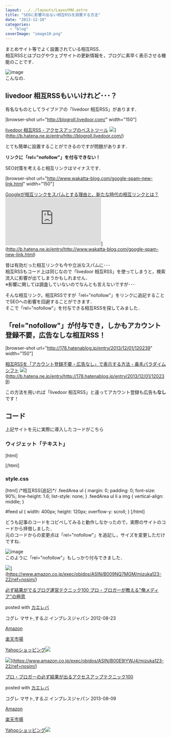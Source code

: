 ```yaml
---
layout: ../../layouts/LayoutMd.astro
title: "SEOに影響の出ない相互RSSを設置する方法"
date: "2013-12-10"
categories: 
  - "blog"
coverImage: "image10.png"
---
```


まとめサイト等でよく設置されている相互RSS．  
相互RSSとはブログやウェブサイトの更新情報を，ブログに素早く表示させる機能のことです．

![image](/archive/images/image10.png "image")  
こんなの．

## livedoor 相互RSSもいいけれど･･･？

有名なものとしてライブドアの「livedoor 相互RSS」があります．

\[browser-shot url="http://blogroll.livedoor.com/" width="150"\]

[livedoor 相互RSS - アクセスアップのベストツール](http://blogroll.livedoor.com/) ![](http://b.hatena.ne.jp/entry/image/http://blogroll.livedoor.com/)](http://b.hatena.ne.jp/entry/http://blogroll.livedoor.com/)

とても簡単に設置することができるのですが問題があります．

**リンクに「rel="nofollow"」を付与できない！**

SEO対策を考えると相互リンクはマイナスです．

\[browser-shot url="http://www.wakatta-blog.com/google-spam-new-link.html" width="150"\]

[Googleが相互リンクをスパムとする理由と、新たな時代の相互リンクとは？](http://www.wakatta-blog.com/google-spam-new-link.html) ![](http://b.hatena.ne.jp/entry/image/http://www.wakatta-blog.com/google-spam-new-link.html)](http://b.hatena.ne.jp/entry/http://www.wakatta-blog.com/google-spam-new-link.html)

昔は有効だった相互リンクも今や立派なスパムに･･･  
相互RSSもコード上は同じなので「livedoor 相互RSS」を使ってしまうと，検索流入に影響が出てしまうかもしれません．  
※影響に関しては調査していないのでなんとも言えないですが･･･

そんな相互リンク，相互RSSですが「rel="nofollow"」をリンクに追記することでSEOへの影響を回避することができます．  
そこで「rel="nofollow"」を付与できる相互RSSを探してみました．

## 「rel="nofollow"」が付与でき，しかもアカウント登録不要，広告なしな相互RSS！

\[browser-shot url="http://178.hatenablog.jp/entry/2013/12/01/120239" width="150"\]

[相互RSSを「アカウント登録不要・広告なし」で表示する方法 - 鼻毛パラダイムシフト](http://178.hatenablog.jp/entry/2013/12/01/120239) ![](http://b.hatena.ne.jp/entry/image/http://178.hatenablog.jp/entry/2013/12/01/120239)](http://b.hatena.ne.jp/entry/http://178.hatenablog.jp/entry/2013/12/01/120239)

この方法を用いれば「livedoor 相互RSS」と違ってアカウント登録も広告も**なし**です！

## コード

上記サイトを元に実際に導入したコードがこちら

### ウィジェット「テキスト」

\[html\]<script src="https://www.google.com/jsapi"></script> <script type="text/javascript"> google.load("feeds", "1"); var getRssFeeds = function (\_id, \_urls, \_maxLength) { if(!\_id || !\_urls || (!(\_urls instanceof Array))) return; var entryNum = 3;//各RSSの読み込みエントリー数 var maxLength = (\_maxLength)? \_maxLength : 0 ; var entriesArray = new Array(); var complete = 0; var init = function () { for(var i=0 ; i < \_urls.length ; i++){ var feed = new google.feeds.Feed(\_urls\[i\]); feed.setNumEntries(entryNum); feed.load(function(result) { if (!result.error) { for (var i = 0; i < result.feed.entries.length; i++) { var entry = result.feed.entries\[i\]; entriesArray.push(entry); var pdate = new Date(entry.publishedDate); var arr = entriesArray\[(entriesArray.length-1)\]; arr.sortDate = pdate.getTime(); arr.siteTitle = result.feed.title; arr.siteUrl = result.feed.link; } } complete++; if(\_urls.length == complete) echo(); }); } }; var echo = function () { entriesArray.sort (function (b1, b2) { return b1.sortDate < b2.sortDate ? 1 : -1; } );//降順ソート var feedLength = (\_maxLength)? \_maxLength : entriesArray.length; var container = document.getElementById(\_id); var html='<ul>'; for (var i = 0; i < feedLength; i++) { var entry = entriesArray\[i\]; html += '<li>'; html += '<img src="http://favicon.st-hatena.com/?url=' +entry.siteUrl + '" />'; html += ' <a href="' + entry.link + '" title="' + entry.title + '" target="\_blank" rel="nofollow">' + entry.title + ' <img src="http://b.hatena.ne.jp/entry/image/' + entry.link + '"></a>'; } html += '</ul>'; container.innerHTML += html; }; google.setOnLoadCallback(init); }; getRssFeeds("feed", \[ "ここに表示させたサイトのURL(RSS)を貼ります", "こんな感じ↓", "//mizuka123.net/feed/" \]);<br /><br />//\]\]> </script> <div class="feedArea"> <div id="feed"></div> </div> \[/html\]

### style.css

\[html\] /\*相互RSS(追記)\*/ .feedArea ul { margin: 0; padding: 0; font-size: 90%; line-height: 1.6; list-style: none; } .feedArea ul li a img { vertical-align: middle; }

#feed ul { width: 400px; height: 120px; overflow-y: scroll; } \[/html\]

どうも記事のコードをコピペしてみると動作しなかったので，実際のサイトのコードから拝借しました．  
元のコードからの変更点は「rel="nofollow"」を追記し，サイズを変更しただけですね．

![image](/archive/images/image11.png "image")  
このように「rel="nofollow"」もしっかり付与できました．

![](/archive/images/51R5X8BZm-L._SL160_.jpg)](https://www.amazon.co.jp/exec/obidos/ASIN/B009NQ7MGM/mizuka123-22/ref=nosim/)

[必ず結果がでるブログ運営テクニック100 プロ・ブロガーが教える"俺メディア"の極意](https://www.amazon.co.jp/exec/obidos/ASIN/B009NQ7MGM/mizuka123-22/ref=nosim/)

posted with [カエレバ](http://kaereba.com)

コグレ マサト,するぷ インプレスジャパン 2012-08-23

[Amazon](http://www.amazon.co.jp/gp/search?keywords=%8B%C9%88%D3%20%83u%83%8D%83O%89%5E%89c%83e%83N%83j%83b%83N100&__mk_ja_JP=%83J%83%5E%83J%83i&tag=mizuka123-22 "アマゾン")

[楽天市場](http://hb.afl.rakuten.co.jp/hgc/032b53ee.4b34c5ee.0f4a541e.f440145e/?pc=http%3A%2F%2Fsearch.rakuten.co.jp%2Fsearch%2Fmall%2F%25E6%25A5%25B5%25E6%2584%258F%2520%25E3%2583%2596%25E3%2583%25AD%25E3%2582%25B0%25E9%2581%258B%25E5%2596%25B6%25E3%2583%2586%25E3%2582%25AF%25E3%2583%258B%25E3%2583%2583%25E3%2582%25AF100%2F-%2Ff.1-p.1-s.1-sf.0-st.A-v.2%3Fx%3D0%26scid%3Daf_ich_link_urltxt%26m%3Dhttp%3A%2F%2Fm.rakuten.co.jp%2F "楽天市場")

[Yahooショッピング![](//ad.jp.ap.valuecommerce.com/servlet/gifbanner?sid=3066752&pid=881990642)](//ck.jp.ap.valuecommerce.com/servlet/referral?sid=3066752&pid=881990642&vc_url=http%3A%2F%2Fshopping.search.yahoo.co.jp%2Fsearch%3FuIv%3Don%26ei%3DUTF-8%26tab_ex%3Dcommerce%26slider%3D0%26va%3D%25E6%25A5%25B5%25E6%2584%258F%2520%25E3%2583%2596%25E3%2583%25AD%25E3%2582%25B0%25E9%2581%258B%25E5%2596%25B6%25E3%2583%2586%25E3%2582%25AF%25E3%2583%258B%25E3%2583%2583%25E3%2582%25AF100 "Yahooショッピング")

![](/archive/images/51OmKlbWagL._SL160_.jpg)](https://www.amazon.co.jp/exec/obidos/ASIN/B00E9IYWJ4/mizuka123-22/ref=nosim/)

[プロ・ブロガーの必ず結果が出るアクセスアップテクニック100](https://www.amazon.co.jp/exec/obidos/ASIN/B00E9IYWJ4/mizuka123-22/ref=nosim/)

posted with [カエレバ](http://kaereba.com)

コグレ マサト,するぷ インプレスジャパン 2013-08-09

[Amazon](http://www.amazon.co.jp/gp/search?keywords=%83A%83N%83Z%83X%83A%83b%83v%83e%83N%83j%83b%83N100%20%83v%83%8D%81E%83u%83%8D%83K%81%5B&__mk_ja_JP=%83J%83%5E%83J%83i&tag=mizuka123-22 "アマゾン")

[楽天市場](http://hb.afl.rakuten.co.jp/hgc/032b53ee.4b34c5ee.0f4a541e.f440145e/?pc=http%3A%2F%2Fsearch.rakuten.co.jp%2Fsearch%2Fmall%2F%25E3%2582%25A2%25E3%2582%25AF%25E3%2582%25BB%25E3%2582%25B9%25E3%2582%25A2%25E3%2583%2583%25E3%2583%2597%25E3%2583%2586%25E3%2582%25AF%25E3%2583%258B%25E3%2583%2583%25E3%2582%25AF100%2520%25E3%2583%2597%25E3%2583%25AD%25E3%2583%25BB%25E3%2583%2596%25E3%2583%25AD%25E3%2582%25AC%25E3%2583%25BC%2F-%2Ff.1-p.1-s.1-sf.0-st.A-v.2%3Fx%3D0%26scid%3Daf_ich_link_urltxt%26m%3Dhttp%3A%2F%2Fm.rakuten.co.jp%2F "楽天市場")

[Yahooショッピング![](//ad.jp.ap.valuecommerce.com/servlet/gifbanner?sid=3066752&pid=881990642)](//ck.jp.ap.valuecommerce.com/servlet/referral?sid=3066752&pid=881990642&vc_url=http%3A%2F%2Fshopping.search.yahoo.co.jp%2Fsearch%3FuIv%3Don%26ei%3DUTF-8%26tab_ex%3Dcommerce%26slider%3D0%26va%3D%25E3%2582%25A2%25E3%2582%25AF%25E3%2582%25BB%25E3%2582%25B9%25E3%2582%25A2%25E3%2583%2583%25E3%2583%2597%25E3%2583%2586%25E3%2582%25AF%25E3%2583%258B%25E3%2583%2583%25E3%2582%25AF100%2520%25E3%2583%2597%25E3%2583%25AD%25E3%2583%25BB%25E3%2583%2596%25E3%2583%25AD%25E3%2582%25AC%25E3%2583%25BC "Yahooショッピング")
